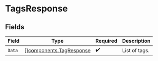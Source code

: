 # TagsResponse


## Fields

| Field                                                              | Type                                                               | Required                                                           | Description                                                        |
| ------------------------------------------------------------------ | ------------------------------------------------------------------ | ------------------------------------------------------------------ | ------------------------------------------------------------------ |
| `Data`                                                             | [][components.TagResponse](../../models/components/tagresponse.md) | :heavy_check_mark:                                                 | List of tags.                                                      |